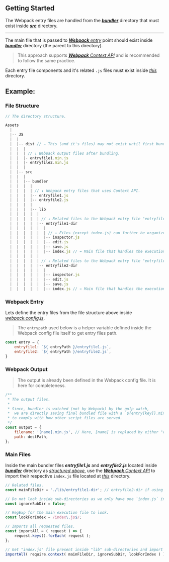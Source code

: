 ## Getting Started

The Webpack entry files are handled from the [***bundler***][b] directory that must exist inside [***src***][s] directory.

---

The main file that is passed to [***Webpack*** *entry*][e] point should exist inside [***bundler***][b] directory (the parent to this directory).

> This approach supports [***Webpack*** *Context API*][api] and is recommended to follow the same practice.

Each entry file components and it's related `.js` files must exist inside [*this*][lib] directory.

## Example:

### File Structure

```js
// The directory structure.

Assets
  |
  |-- JS
  |  |
  |  |-- dist // ← This (and it's files) may not exist until first bundle task is run.
  |  |  |
  |  |  | // ↓ Webpack output files after bundling.
  |  |  |- entryfile1.min.js
  |  |  |- entryfile2.min.js
  |  |  |
  |  |-- src
  |  |  |
  |  |  |-- bundler
  |  |  |  |
  |  |  |  | // ↓ Webpack entry files that uses Context API.
  |  |  |  |-- entryfile1.js
  |  |  |  |-- entryfile2.js
  |  |  |  |
  |  |  |  |-- lib
  |  |  |  |  |
  |  |  |  |  | // ↓ Related files to the Webpack entry file "entryfile1.js".
  |  |  |  |  |-- entryfile1-dir
  |  |  |  |  |  |
  |  |  |  |  |  | // ↓ Files (except index.js) can further be organized inside sub-directories.
  |  |  |  |  |  |-- inspector.js
  |  |  |  |  |  |-- edit.js
  |  |  |  |  |  |-- save.js
  |  |  |  |  |  |-- index.js // ← Main file that handles the execution.
  |  |  |  |  |
  |  |  |  |  | // ↓ Related files to the Webpack entry file "entryfile2.js".
  |  |  |  |  |-- entryfile2-dir
  |  |  |  |  |  |
  |  |  |  |  |  |-- inspector.js
  |  |  |  |  |  |-- edit.js
  |  |  |  |  |  |-- save.js
  |  |  |  |  |  |-- index.js // ← Main file that handles the execution.
```
### Webpack Entry

Lets define the entry files from the file structure above inside [*webpack.config.js*][w].

> The `entrypath` used below is a helper variable defined inside the Webpack config file itself to get entry files path.

```js
const entry = {
	entryfile1: `${ entryPath }/entryfile1.js`,
	entryfile2: `${ entryPath }/entryfile2.js`,
}
```

### Webpack Output

> The output is already been defined in the Webpack config file. It is here for completeness.

```js
/**
 * The output files.
 *
 * Since, bundler is watched (not by Webpack) by the gulp watch,
 *  we are directly saving final bundled file with a `${entry[key]}.min.js`
 * to comply with how other script files are served.
 */
const output = {
	filename: '[name].min.js', // Here, [name] is replaced by either "entryfile1" or "entryfile2" from entry key.
	path: destPath,
};
```

### Main Files

Inside the main bundler files ***entryfile1.js*** and ***entryfile2.js*** located inside [***bundler***][b] directory as [*structured above*](#file-structure), use the [***Webpack*** *Context API*][api] to import their respective `index.js` file located at [*this*][lib] directory.

```js
// Related files.
const mainFileDir = './lib/entryfile1-dir'; // entryfile2-dir if using inside "entryfile2.js".

// Do not look inside sub-directories as we only have one `index.js` in `mainFileDir` root.
const ignoreSubDir = false;

// RegExp for the main execution file to look.
const lookForIndex = /index\.js$/;

// Imports all requested files.
const importAll = ( request ) => {
	request.keys().forEach( request );
};

// Get "index.js" file present inside "lib" sub-directories and import them.
importAll( require.context( mainFileDir, ignoreSubDir, lookForIndex ) );
```

<!-- MARKDOWN LINKS -->
<!-- https://www.markdownguide.org/basic-syntax/#reference-style-links -->
[e]: https://webpack.js.org/concepts/entry-points/#root 'Docs link to Webpack entry point'
[b]: /Assets/JS/src/bundler 'The Webpack entry files directory'
[s]: /Assets/JS/src 'The javascript files source directory'
[api]: https://webpack.js.org/guides/dependency-management/#context-module-api 'Docs link to Webpack Context API'
[lib]: /Assets/JS/src/bundler/lib 'Where Webpack entry file\'s related files exist'
[w]: webpack.config.js 'The Webpack configuration file'

